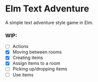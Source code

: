# Elm Text Adventure

A simple text adventure style game in Elm.

### WIP:

- [ ] Actions
- [x] Moving between rooms
- [x] Creating items
- [x] Assign items to a room
- [ ] Picking up/dropping items
- [ ] Use items
